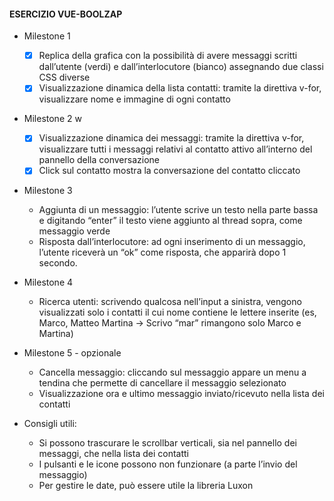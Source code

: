 #### ESERCIZIO VUE-BOOLZAP

- Milestone 1
    - [X] Replica della grafica con la possibilità di avere messaggi scritti dall’utente (verdi) e
dall’interlocutore (bianco) assegnando due classi CSS diverse
    - [X]  Visualizzazione dinamica della lista contatti: tramite la direttiva v-for, visualizzare
nome e immagine di ogni contatto

- Milestone 2   w
    - [X] Visualizzazione dinamica dei messaggi: tramite la direttiva v-for, visualizzare tutti i
messaggi relativi al contatto attivo all’interno del pannello della conversazione
    - [X] Click sul contatto mostra la conversazione del contatto cliccato

- Milestone 3
    - Aggiunta di un messaggio: l’utente scrive un testo nella parte bassa e digitando
“enter” il testo viene aggiunto al thread sopra, come messaggio verde
    - Risposta dall’interlocutore: ad ogni inserimento di un messaggio, l’utente riceverà
un “ok” come risposta, che apparirà dopo 1 secondo.

- Milestone 4
    - Ricerca utenti: scrivendo qualcosa nell’input a sinistra, vengono visualizzati solo i
contatti il cui nome contiene le lettere inserite (es, Marco, Matteo Martina -> Scrivo
“mar” rimangono solo Marco e Martina)

- Milestone 5 - opzionale
    - Cancella messaggio: cliccando sul messaggio appare un menu a tendina che
permette di cancellare il messaggio selezionato
    - Visualizzazione ora e ultimo messaggio inviato/ricevuto nella lista dei contatti


- Consigli utili:
    - Si possono trascurare le scrollbar verticali, sia nel pannello dei messaggi, che nella
lista dei contatti
    - I pulsanti e le icone possono non funzionare (a parte l’invio del messaggio)
    - Per gestire le date, può essere utile la libreria Luxon